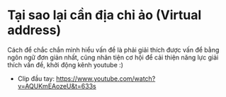 # Tại sao lại cần địa chỉ ảo (Virtual address)
Cách để chắc chắn mình hiểu vấn đề là phải giải thích được vấn
để bằng ngôn ngữ đơn giản nhất, cũng nhân tiện cơ hội để cải thiện
năng lực giải thích vấn đề, khởi động kênh youtube :)
- Clip đầu tay: https://www.youtube.com/watch?v=AQUKmEAozeU&t=633s